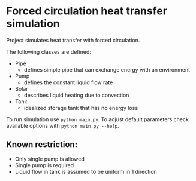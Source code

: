 # Forced circulation heat transfer simulation

Project simulates heat transfer with forced circulation.

The following classes are defined:

- Pipe
    - defines simple pipe that can exchange energy with an environment
- Pump
    - defines the constant liquid flow rate
- Solar
    - describes liquid heating due to convection
- Tank
    - idealized storage tank that has no energy loss

To run simulation use `python main.py`. To adjust default parameters check available options with
`python main.py --help`.

## Known restriction:

- Only single pump is allowed
- Single pump is required
- Liquid flow in tank is assumed to be uniform in 1 direction